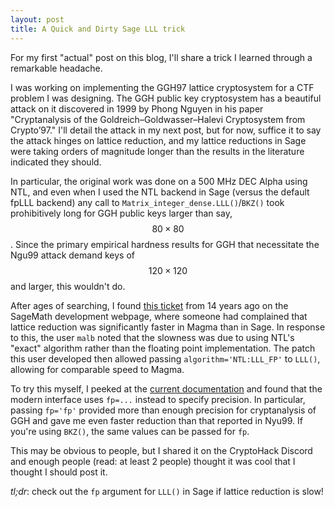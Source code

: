 ```yaml
---
layout: post
title: A Quick and Dirty Sage LLL trick
---
```


For my first "actual" post on this blog, I'll share a trick I learned through a remarkable headache.

I was working on implementing the GGH97 lattice cryptosystem for a CTF problem I was designing. The GGH public key cryptosystem has a beautiful attack on it discovered in 1999 by Phong Nguyen in his paper "Cryptanalysis of the Goldreich–Goldwasser–Halevi Cryptosystem from Crypto’97." I'll detail the attack in my next post, but for now, suffice it to say the attack hinges on lattice reduction, and my lattice reductions in Sage were taking orders of magnitude longer than the results in the literature indicated they should.

In particular, the original work was done on a 500 MHz DEC Alpha using NTL, and even when I used the NTL backend in Sage (versus the default fpLLL backend) any call to `Matrix_integer_dense.LLL()`/`BKZ()` took prohibitively long for GGH public keys larger than say, $$80 \times 80$$. Since the primary empirical hardness results for GGH that necessitate the Ngu99 attack demand keys of $$120 \times 120$$ and larger, this wouldn't do.

After ages of searching, I found [this ticket](https://trac.sagemath.org/ticket/723) from 14 years ago on the SageMath development webpage, where someone had complained that lattice reduction was significantly faster in Magma than in Sage. In response to this, the user `malb` noted that the slowness was due to using NTL's "exact" algorithm rather than the floating point implementation. The patch this user developed then allowed passing `algorithm='NTL:LLL_FP'` to `LLL()`, allowing for comparable speed to Magma.

To try this myself, I peeked at the [current documentation](https://doc.sagemath.org/html/en/reference/matrices/sage/matrix/matrix_integer_dense.html) and found that the modern interface uses `fp=...` instead to specify precision. In particular, passing `fp='fp'` provided more than enough precision for cryptanalysis of GGH and gave me even faster reduction than that reported in Nyu99. If you're using `BKZ()`, the same values can be passed for `fp`. 

This may be obvious to people, but I shared it on the CryptoHack Discord and enough people (read: at least 2 people) thought it was cool that I thought I should post it.

*tl;dr*: check out the `fp` argument for `LLL()` in Sage if lattice reduction is slow!
